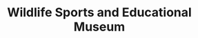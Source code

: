 ---
layout: repo
title: "Wildlife Sports and Educational Museum"
id: 20986
permalink: repos/20986/
---
